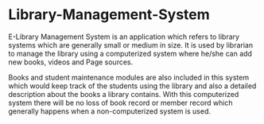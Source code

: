 # Library-Management-System

E-Library Management System is an application which refers to library systems which are
generally small or medium in size. It is used by librarian to manage the library using a
computerized system where he/she can add new books, videos and Page sources.

Books and student maintenance modules are also included in this system which would keep
track of the students using the library and also a detailed description about the books a library
contains. With this computerized system there will be no loss of book record or member record
which generally happens when a non-computerized system is used. 
